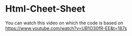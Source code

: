 # Html-Cheet-Sheet
You can watch this video on which the code is based on
https://www.youtube.com/watch?v=UB1O30fR-EE&t=187s
